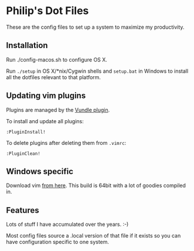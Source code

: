 # Philip's Dot Files
These are the config files to set up a system to maximize my productivity.

## Installation
Run ./config-macos.sh to configure OS X.

Run `./setup` in OS X/*nix/Cygwin shells and `setup.bat` in Windows to install all the dotfiles relevant to that platform.

## Updating vim plugins
Plugins are managed by the [Vundle plugin][vundle].

To install and update all plugins:

    :PluginInstall!

To delete plugins after deleting them from `.vimrc`:

    :PluginClean!

[vundle]: https://github.com/gmarik/vundle

## Windows specific
Download vim [from here][winvim]. This build is 64bit with a lot of goodies compiled in.

[winvim]: http://solar-blogg.blogspot.ca/p/vim-build.html

## Features
Lots of stuff I have accumulated over the years. :-)

Most config files source a .local version of that file if it exists so you can have configuration specific to one system.
